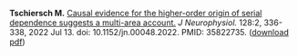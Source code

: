 **Tschiersch M.** [Causal evidence for the higher-order origin of serial dependence suggests a multi-area account.](https://journals.physiology.org/doi/abs/10.1152/jn.00048.2022?rfr_dat=cr_pub++0pubmed&url_ver=Z39.88-2003&rfr_id=ori%3Arid%3Acrossref.org)
*J Neurophysiol.* 128:2, 336-338, 2022 Jul 13. doi: 10.1152/jn.00048.2022. PMID: 35822735. ([download pdf]({{https://melanietschiersch.github.io}}/assets/img/Tschiersch2022_CausalEvidenceForTheHigherOrderOriginOfSerialDependenceSuggestsAMultiAreaAccount.pdf"))

